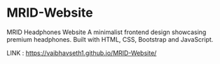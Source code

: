 # MRID-Website
MRID Headphones Website A minimalist frontend design showcasing premium headphones. Built with HTML, CSS, Bootstrap and JavaScript.

LINK : https://vaibhavseth1.github.io/MRID-Website/
